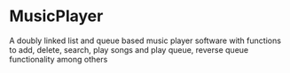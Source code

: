 # MusicPlayer
A doubly linked list and queue based music player software with functions to add, delete, search, play songs and play queue, reverse queue functionality among others

